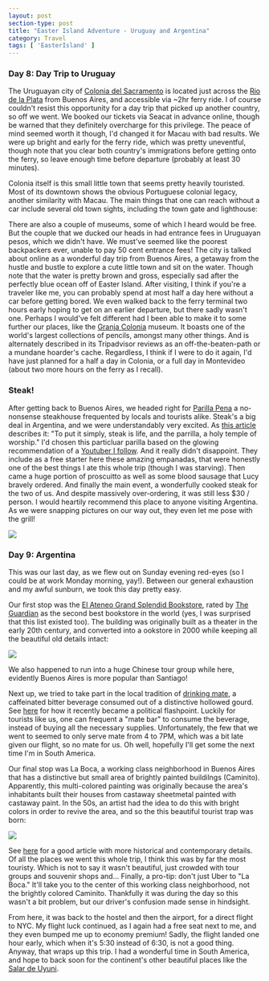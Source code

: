```yaml
---
layout: post
section-type: post
title: "Easter Island Adventure - Uruguay and Argentina"
category: Travel
tags: [ 'EasterIsland' ]
---
```


### Day 8: Day Trip to Uruguay

The Uruguayan city of 
[Colonia del Sacramento](https://en.wikipedia.org/wiki/Colonia_del_Sacramento)
is located just across the 
[Rio de la Plata](https://en.wikipedia.org/wiki/R%C3%ADo_de_la_Plata)
from Buenos Aires, and accessible via ~2hr ferry ride. I of course couldn't resist this opportunity
for a day trip that picked up another country, so off we went.
We booked our tickets via Seacat in advance online, though be warned that they definitely overcharge
for this privilege. The peace of mind seemed worth it though, I'd changed it for Macau with bad results.
We were up bright and early for the ferry ride, which was pretty uneventful, though note that you
clear both country's immigrations before getting onto the ferry, so leave enough time
before departure (probably at least 30 minutes).

Colonia itself is this small little town that seems pretty heavily touristed. 
Most of its downtown shows the obvious Portuguese colonial legacy, another similarity with Macau. 
The main things that one can reach without a car include several old town sights, 
including the town gate and lighthouse:

There are also a couple of museums, some of which I heard would be free. 
But the couple that we ducked our heads in had entrance fees in Uruguayan pesos, which we didn't have. 
We must've seemed like the poorest backpackers ever, unable to pay 50 cent entrance fees!
The city is talked about online as a wonderful day trip from Buenos Aires, a getaway from the hustle
and bustle to explore a cute little town and sit on the water. Though note that the water is pretty
brown and gross, especially sad after the perfectly blue ocean off of Easter Island.
After visiting, I think if you're
a traveler like me, you can probably spend at most half a day here without a car before getting bored.
We even walked back to the ferry terminal two hours early hoping to get on an earlier departure,
but there sadly wasn't one. Perhaps I would've felt different had I been able to make it to some
further our places, like the 
[Granja Colonia](XX)
museum. It boasts one of the world's largest collections of pencils, amongst many other things.
And is alternately described in its Tripadvisor reviews as an off-the-beaten-path or a mundane
hoarder's cache. Regardless, I think if I were to do it again, I'd have just planned for a half
a day in Colonia, or a full day in Montevideo (about two more hours on the ferry as I recall).

### Steak!

After getting back to Buenos Aires, we headed right for 
[Parilla Pena](http://www.parrillapenia.url.ph/)
a no-nonsense steakhouse frequented by locals and tourists alike. Steak's a big deal
in Argentina, and we were understandably very excited. As
[this article](https://www.eater.com/2017/9/21/16329524/best-parrillas-steaks-buenos-aires-argentina)
describes it: "To put it simply, steak is life, and the parrilla, a holy temple of worship."
I'd chosen this particluar parilla based on the glowing recommendation of a 
[Youtuber I follow](https://www.youtube.com/watch?v=BBsau9D4pjo).
And it really didn't disappoint. They include as a free starter here these amazing
empanadas, that were honestly one of the best things I ate this whole trip (though
I was starving). Then came a huge portion of proscuitto as well as some blood sausage
that Lucy bravely ordered. And finally the main event, a wonderfully cooked steak for the
two of us. And despite massively over-ordering, it was still less $30 / person. I would heartily
recommend this place to anyone visiting Argentina. As we were snapping pictures on our way out,
they even let me pose with the grill!

![](XX)


### Day 9: Argentina

This was our last day, as we flew out on Sunday evening red-eyes (so I could be at work
Monday morning, yay!). Between our general exhaustion and my awful sunburn, we took
this day pretty easy.

Our first stop was the
[El Ateneo Grand Splendid Bookstore](https://en.wikipedia.org/wiki/El_Ateneo_Grand_Splendid),
rated by [The Guardian](https://www.theguardian.com/books/2008/jan/11/bestukbookshops)
as the second best bookstore in the world (yes, I was surprised that this list existed too).
The building was originally built as a theater in the early 20th century, and converted
into a ookstore in 2000 while keeping all the beautiful old details intact:

![](XX)

We also happened to run into a huge Chinese tour group while here, evidently Buenos Aires
is more popular than Santiago! 

Next up, we tried to take part in the local tradition of
[drinking mate](https://en.wikipedia.org/wiki/Mate_(drink)),
a caffeinated bitter beverage consumed out of a distinctive hollowed gourd.
See [here](https://www.nytimes.com/2017/12/02/opinion/sunday/argentina-yerba-mate-message.html)
for how it recently became a political flashpoint. Luckily for tourists like us,
one can frequent a "mate bar" to consume the beverage, instead of buying all the necessary
supplies. Unfortunately, the few that we went to seemed to only serve mate from 4 to 7PM,
which was a bit late given our flight, so no mate for us. Oh well, hopefully I'll get some
the next time I'm in South America.

Our final stop was La Boca, a working class neighborhood in Buenos Aires that has a distinctive
but small area of brightly painted buildilngs (Caminito). Apparently, this multi-colored painting
was originally because the area's inhabitants built their houses from castaway sheetmetal painted
with castaway paint. In the 50s, an artist had the idea to do this with bright colors in order
to revive the area, and so the this beautiful tourist trap was born:

![](XX)

See [here](http://www.slightlyastray.com/behind-la-bocas-colorful-houses/) for a good article
with more historical and contemporary details. Of all the places we went this whole trip,
I think this was by far the most touristy. Which is not to say it wasn't beautiful, just crowded
with tour groups and souvenir shops and... Finally, a pro-tip: don't just Uber to "La Boca."
It'll take you to the center of this working class neighborhood, not the brightly colored
Caminito. Thankfully it was during the day so this wasn't a bit problem, but our driver's
confusion made sense in hindsight.

From here, it was back to the hostel and then the airport, for a direct flight to NYC.
My flight luck continued, as I again had a free seat next to me, and they even bumped
me up to economy premium! Sadly, the flight landed one hour early, which when it's 5:30
instead of 6:30, is not a good thing. Anyway, that wraps up this trip. 
I had a wonderful time in South America, and hope to back soon for the continent's other 
beautiful places like the 
[Salar de Uyuni](https://en.wikipedia.org/wiki/Salar_de_Uyuni).
